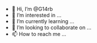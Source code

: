 - 👋 Hi, I’m @G14rb
- 👀 I’m interested in ...
- 🌱 I’m currently learning ...
- 💞️ I’m looking to collaborate on ...
- 📫 How to reach me ...

<!---
G14rb/G14rb is a ✨ special ✨ repository because its `README.md` (this file) appears on your GitHub profile.
You can click the Preview link to take a look at your changes.
--->
